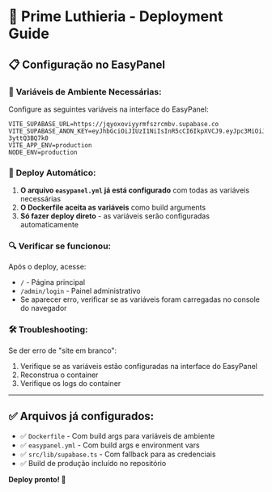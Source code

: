 # 🎸 Prime Luthieria - Deployment Guide

## 📋 **Configuração no EasyPanel**

### 🔧 **Variáveis de Ambiente Necessárias:**

Configure as seguintes variáveis na interface do EasyPanel:

```
VITE_SUPABASE_URL=https://jqyoxoviyyrmfszrcmbv.supabase.co
VITE_SUPABASE_ANON_KEY=eyJhbGciOiJIUzI1NiIsInR5cCI6IkpXVCJ9.eyJpc3MiOiJzdXBhYmFzZSIsInJlZiI6ImpxeW94b3ZpeXlybWZzenJjbWJ2Iiwicm9sZSI6ImFub24iLCJpYXQiOjE3NTU0ODA5NzIsImV4cCI6MjA3MTA1Njk3Mn0.ZUYsOHHInaIrnDooZ5u9xAJcnObW1Ry-3yttQ3BQ7k0
VITE_APP_ENV=production
NODE_ENV=production
```

### 🚀 **Deploy Automático:**

1. **O arquivo `easypanel.yml` já está configurado** com todas as variáveis necessárias
2. **O Dockerfile aceita as variáveis** como build arguments
3. **Só fazer deploy direto** - as variáveis serão configuradas automaticamente

### 🔍 **Verificar se funcionou:**

Após o deploy, acesse:
- `/` - Página principal
- `/admin/login` - Painel administrativo
- Se aparecer erro, verificar se as variáveis foram carregadas no console do navegador

### 🛠️ **Troubleshooting:**

Se der erro de "site em branco":
1. Verifique se as variáveis estão configuradas na interface do EasyPanel
2. Reconstrua o container
3. Verifique os logs do container

---

## ✅ **Arquivos já configurados:**

- ✅ `Dockerfile` - Com build args para variáveis de ambiente
- ✅ `easypanel.yml` - Com build args e environment vars
- ✅ `src/lib/supabase.ts` - Com fallback para as credenciais
- ✅ Build de produção incluído no repositório

**Deploy pronto! 🎯**
